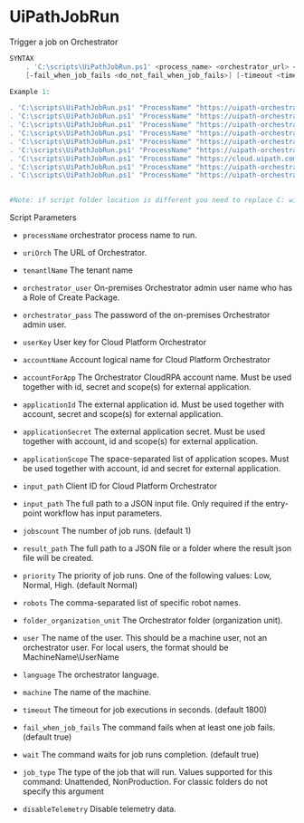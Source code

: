 
# UiPathJobRun
Trigger a job on Orchestrator
```PowerShell
SYNTAX
    . 'C:\scripts\UiPathJobRun.ps1' <process_name> <orchestrator_url> <orchestrator_tenant> [-input_path <input_path>] [-jobscount <jobscount>] [-result_path <result_path>] [-priority <priority>] [-robots <robots>] 
    [-fail_when_job_fails <do_not_fail_when_job_fails>] [-timeout <timeout>] [-wait <do_not_wait>] [-orchestrator_user <orchestrator_user> -orchestrator_pass <orchestrator_pass>] [-userKey <auth_token> -accountName <account_name>] [-accountForApp <account_for_app> -applicationId <application_id> -applicationSecret <application_secret> -applicationScope <applicationScope>] [-folder_organization_unit <folder_organization_unit>] [-language <language>] [-user <robotUser>] [-machine <robotMachine>] [-job_type <Unattended, NonProduction>]

Example 1:

. 'C:\scripts\UiPathJobRun.ps1' "ProcessName" "https://uipath-orchestrator.myorg.com" default -orchestrator_user admin -orchestrator_pass 123456
. 'C:\scripts\UiPathJobRun.ps1' "ProcessName" "https://uipath-orchestrator.myorg.com" default -orchestrator_user admin -orchestrator_pass 123456 -orchestrator_pass -priority Low
. 'C:\scripts\UiPathJobRun.ps1' "ProcessName" "https://uipath-orchestrator.myorg.com" default -orchestrator_user admin -orchestrator_pass 123456 -orchestrator_pass -priority Normal -folder_organization_unit MyFolder
. 'C:\scripts\UiPathJobRun.ps1' "ProcessName" "https://uipath-orchestrator.myorg.com" default -orchestrator_user admin -orchestrator_pass 123456 -orchestrator_pass -priority High -folder_organization_unit MyFolder
. 'C:\scripts\UiPathJobRun.ps1' "ProcessName" "https://uipath-orchestrator.myorg.com" default -userKey a7da29a2c93a717110a82 -accountName myAccount -fail_when_job_fails false -timeout 0
. 'C:\scripts\UiPathJobRun.ps1' "ProcessName" "https://uipath-orchestrator.myorg.com" default -userKey a7da29a2c93a717110a82 -accountName myAccount -orchestrator_pass -priority High -jobscount 3 -wait false -machine ROBOTMACHINE
. 'C:\scripts\UiPathJobRun.ps1' "ProcessName" "https://cloud.uipath.com/" default -userKey a7da29a2c93a717110a82 -accountName myAccount -orchestrator_pass -priority Low -robots robotName -result_path C:\Temp
. 'C:\scripts\UiPathJobRun.ps1' "ProcessName" "https://uipath-orchestrator.myorg.com" default -userKey a7da29a2c93a717110a82 -accountName myAccount -robots robotName -result_path C:\Temp\status.json
. 'C:\scripts\UiPathJobRun.ps1' "ProcessName" "https://uipath-orchestrator.myorg.com" default -accountForApp accountForExternalApp -applicationId myExternalAppId -applicationSecret myExternalAppSecret -applicationScope "OR.Folders.Read OR.Settings.Read" -robots robotName -result_path C:\Temp\status.json
 

#Note: if script folder location is different you need to replace C: with directory folder (e.g. '[FOLDER_VARIABLE]\scripts\UiPathPack.ps1')
```
Script Parameters
-  `processName` 
    orchestrator process name to run.

-  `uriOrch` 
    The URL of Orchestrator.

-  `tenantlName` 
    The tenant name

-  `orchestrator_user`
    On-premises Orchestrator admin user name who has a Role of Create Package.

-  `orchestrator_pass`
    The password of the on-premises Orchestrator admin user.

-  `userKey`
    User key for Cloud Platform Orchestrator

-  `accountName`
    Account logical name for Cloud Platform Orchestrator

-  `accountForApp` 
    The Orchestrator CloudRPA account name. Must be used together with id, secret and scope(s) for external application.

-  `applicationId` 
    The external application id. Must be used together with account, secret and scope(s) for external application.

-  `applicationSecret` 
    The external application secret. Must be used together with account, id and scope(s) for external application.

-  `applicationScope` 
    The space-separated list of application scopes. Must be used together with account, id and secret for external application.
    
-  `input_path`
    Client ID for Cloud Platform Orchestrator

-  `input_path`
    The full path to a JSON input file. Only required if the entry-point workflow has input parameters.

-  `jobscount`
    The number of job runs. (default 1)

-  `result_path`
    The full path to a JSON file or a folder where the result json file will be created.

-  `priority`
    The priority of job runs. One of the following values: Low, Normal, High. (default Normal)

-  `robots`
    The comma-separated list of specific robot names.

-  `folder_organization_unit`
    The Orchestrator folder (organization unit).

-  `user`
    The name of the user. This should be a machine user, not an orchestrator user. For local users, the format should be MachineName\UserName

-  `language`
    The orchestrator language.

-  `machine`
    The name of the machine.

-  `timeout`
    The timeout for job executions in seconds. (default 1800)

-  `fail_when_job_fails`
    The command fails when at least one job fails. (default true)

-  `wait`
    The command waits for job runs completion. (default true)

-  `job_type`
    The type of the job that will run. Values supported for this command: Unattended, NonProduction. For classic folders do not specify this argument

-  `disableTelemetry`
    Disable telemetry data.